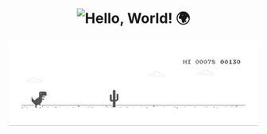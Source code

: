 <h1 align=center><img src="https://readme-typing-svg.herokuapp.com?font=JetBrains+Mono&size=23&duration=6000&color=64F781&background=FFFFFF00&center=true&multiline=true&width=500&lines=Hello%2C+World!%F0%9F%8C%8D" alt="Hello, World! 🌍"</h1>



  <h4 align=center>
  
![image](https://github.com/bereniceluis/bereniceluis/blob/main/dinosaur.gif)  
    <!--<a href="https://github.com/bereniceluis/github-readme-stats"><img alt="Berenice's Github Stats" src="https://github-readme-stats.vercel.app/api?username=bereniceluis&show_icons=true&count_private=true&theme=react&hide_border=true&bg_color=0D1117"</a>-->
    
  <!--<a href="https://github.com/SubhamRaoniar28/github-readme-stats"><img alt="Subham Raoniar's Top Languages" src="https://github-readme-stats.vercel.app/api/top-langs/?username=SubhamRaoniar28&langs_count=8&count_private=true&layout=compact&theme=react&hide_border=true&bg_color=0D1117"/>--></a>
  </h4>
 
<!---

Here are some ideas to get you started:
- 🔭 I’m currently working on ...
- 🌱 I’m currently learning ...
- 👯 I’m looking to collaborate on ...
- 🤔 I’m looking for help with ...
- 💬 Ask me about ...
- 📫 How to reach me: ...
- 😄 Pronouns: ...
- ⚡ Fun fact: ...
  
muichii/muichii is a ✨ special ✨ repository because its `README.md` (this file) appears on your GitHub profile.
You can click the Preview link to take a look at your changes.
--->
  
  
  
